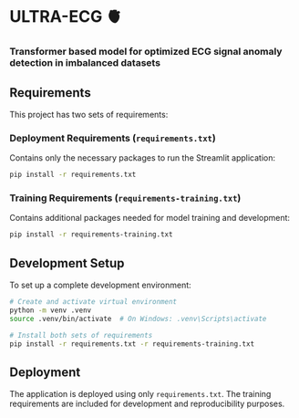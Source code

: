 # ULTRA-ECG 🫀
### Transformer based model for optimized ECG signal anomaly detection in imbalanced datasets

## Requirements

This project has two sets of requirements:

### Deployment Requirements (`requirements.txt`)
Contains only the necessary packages to run the Streamlit application:
```bash
pip install -r requirements.txt
```

### Training Requirements (`requirements-training.txt`)
Contains additional packages needed for model training and development:
```bash
pip install -r requirements-training.txt
```

## Development Setup
To set up a complete development environment:
```bash
# Create and activate virtual environment
python -m venv .venv
source .venv/bin/activate  # On Windows: .venv\Scripts\activate

# Install both sets of requirements
pip install -r requirements.txt -r requirements-training.txt
```

## Deployment
The application is deployed using only `requirements.txt`. The training requirements are included for development and reproducibility purposes.